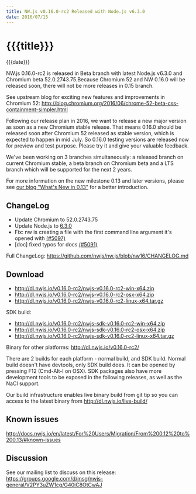 ```yaml
---
title: NW.js v0.16.0-rc2 Released with Node.js v6.3.0
date: 2016/07/15
---
```

# {{{title}}}
{{{date}}}

NW.js 0.16.0-rc2 is released in Beta branch with latest Node.js v6.3.0 and Chromium beta 52.0.2743.75.Because Chromium 52 and NW 0.16.0 will be released soon, there will not be more releases in 0.15 branch.

See upstream blog for exciting new features and improvements in Chromium 52: http://blog.chromium.org/2016/06/chrome-52-beta-css-containment-simpler.html

Following our release plan in 2016, we want to release a new major version as soon as a new Chromium stable release. That means 0.16.0 should be released soon after Chromium 52 released as stable version, which is expected to happen in mid July. So 0.16.0 testing versions are released now for preview and test purpose. Please try it and give your valuable feedback.

We've been working on 3 branches simultaneously: a released branch on current Chromium stable, a beta branch on Chromium beta and a LTS branch which will be supported for the next 2 years.

For more information on the new milestone 0.13 and later versions, please see [our blog "What's New in 0.13"](/blog/whats-new-in-0.13) for a better introduction.

## ChangeLog

- Update Chromium to 52.0.2743.75
- Update Node.js to [6.3.0](https://nodejs.org/en/blog/release/v6.3.0/)
- Fix: nw is creating a file with the first command line argument it's opened with [(#5097)](https://github.com/nwjs/nw.js/issues/5097)
- [doc] fixed typos for docs [(#5091)](https://github.com/nwjs/nw.js/issues/5091)

Full ChangeLog: https://github.com/nwjs/nw.js/blob/nw16/CHANGELOG.md

## Download 

* http://dl.nwjs.io/v0.16.0-rc2/nwjs-v0.16.0-rc2-win-x64.zip 
* http://dl.nwjs.io/v0.16.0-rc2/nwjs-v0.16.0-rc2-osx-x64.zip 
* http://dl.nwjs.io/v0.16.0-rc2/nwjs-v0.16.0-rc2-linux-x64.tar.gz 

SDK build: 
* http://dl.nwjs.io/v0.16.0-rc2/nwjs-sdk-v0.16.0-rc2-win-x64.zip 
* http://dl.nwjs.io/v0.16.0-rc2/nwjs-sdk-v0.16.0-rc2-osx-x64.zip 
* http://dl.nwjs.io/v0.16.0-rc2/nwjs-sdk-v0.16.0-rc2-linux-x64.tar.gz 

Binary for other platforms: http://dl.nwjs.io/v0.16.0-rc2/ 

There are 2 builds for each platform - normal build, and SDK build. Normal build doesn't have devtools, only SDK build does. lt can be opened by pressing F12 (Cmd-Alt-I on OSX). SDK packages also have more development tools to be exposed in the following releases, as well as the NaCl support.

Our build infrastructure enables live binary build from git tip so you can access to the latest binary from http://dl.nwjs.io/live-build/ 

## Known issues 
 
http://docs.nwjs.io/en/latest/For%20Users/Migration/From%200.12%20to%200.13/#known-issues

## Discussion

See our mailing list to discuss on this release: https://groups.google.com/d/msg/nwjs-general/V2PY3uZW1cg/G40iC8OtCwAJ

